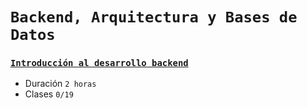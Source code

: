 # `Backend, Arquitectura y Bases de Datos`

### [`Introducción al desarrollo backend`](./content/Curso_de_introduccion_al_desarrollo_backend.md)
- Duración `2 horas`
- Clases `0/19`
